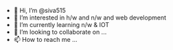 - 👋 Hi, I’m @siva515
- 👀 I’m interested in h/w and n/w and web development
- 🌱 I’m currently learning n/w & IOT
- 💞️ I’m looking to collaborate on ...
- 📫 How to reach me ...

<!---
siva515/siva515 is a ✨ special ✨ repository because its `README.md` (this file) appears on your GitHub profile.
You can click the Preview link to take a look at your changes.
--->
